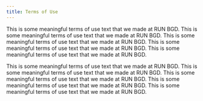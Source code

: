 ```yaml
---
title: Terms of Use
---
```

This is some meaningful terms of use text that we made at RUN BGD. This is some meaningful terms of use text that we made at RUN BGD. This is some meaningful terms of use text that we made at RUN BGD. This is some meaningful terms of use text that we made at RUN BGD. This is some meaningful terms of use text that we made at RUN BGD. 

This is some meaningful terms of use text that we made at RUN BGD. This is some meaningful terms of use text that we made at RUN BGD. This is some meaningful terms of use text that we made at RUN BGD. This is some meaningful terms of use text that we made at RUN BGD. This is some meaningful terms of use text that we made at RUN BGD.